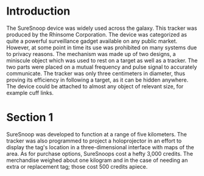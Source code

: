 # Introduction
The SureSnoop device was widely used across the galaxy.
This tracker was produced by the Rhinsome Corporation.
The device was categorized as quite a powerful surveillance gadget available on any public market.
However, at some point in time its use was prohibited on many systems due to privacy reasons.
The mechanism was made up of two designs, a miniscule object which was used to rest on a target as well as a tracker.
The two parts were placed on a mutual frequency and pulse signal to accurately communicate.
The tracker was only three centimeters in diameter, thus proving its efficiency in following a target, as it can be hidden anywhere.
The device could be attached to almost any object of relevant size, for example cuff links.

# Section 1
SureSnoop was developed to function at a range of five kilometers.
The tracker was also programmed to project a holoprojector in an effort to display the tag's location in a three-dimensional interface with maps of the area.
As for purchase options, SureSnoops cost a hefty 3,000 credits.
The merchandise weighed about one kilogram and in the case of needing an extra or replacement tag; those cost 500 credits apiece.